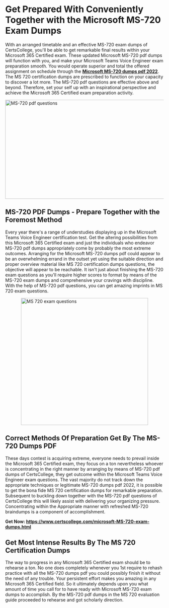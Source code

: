 <h1><strong>Get Prepared With Conveniently Together with the Microsoft MS-720 Exam Dumps&nbsp;</strong></h1>
<p><span style="font-weight: 400;">With an arranged timetable and an effective  MS-720 exam dumps of CertsCollege, you'll be able to get remarkable final results within your Microsoft 365 Certified exam. These updated Microsoft MS-720 pdf dumps will function with you, and make your Microsoft Teams Voice Engineer exam preparation smooth. You would operate superior and total the offered assignment on schedule through the <strong><a href="https://www.certscollege.com/microsoft-MS-720-exam-dumps.html">Microsoft MS-720 dumps pdf 2022</a></strong>. The MS 720 certification dumps are prescribed to function on your capacity to discover a lot more. The  MS-720 pdf questions are effective above and beyond. Therefore, set your self up with an inspirational perspective and achieve the Microsoft 365 Certified exam preparation activity.&nbsp;</span></p>
<p><span style="font-weight: 400;"><img style="display: block; margin-left: auto; margin-right: auto;" src="https://i.ibb.co/CPDK3ps/Yellow-and-Blue-Initiative-Blog-Banner.png" alt="MS-720 pdf questions" width="559" height="315" /></span></p>
<h2><strong>MS-720 PDF Dumps - Prepare Together with the Foremost Method</strong></h2>
<p><span style="font-weight: 400;">Every year there's a range of understudies displaying up in the Microsoft Teams Voice Engineer certification test. Get the altering possibilities from this Microsoft 365 Certified exam and just the individuals who endeavor MS-720 pdf dumps appropriately come by probably the most extreme outcomes. Arranging for the Microsoft MS-720 dumps pdf could appear to be an overwhelming errand in the outset yet using the suitable direction and proper overview material like MS 720 certification dumps questions, the objective will appear to be reachable. It isn't just about finishing the MS-720 exam questions as you'll require higher scores to format by means of the MS-720 exam dumps and comprehensive your cravings with discipline. With the help of MS-720 pdf questions, you can get amazing imprints in MS 720 exam questions.</span></p>
<p><span style="font-weight: 400;"><a href="https://tinyurl.com/y5pvc5nu"><img style="display: block; margin-left: auto; margin-right: auto;" src="https://i.ibb.co/9tMrhdY/Teacher-Appreciation-Invitation.png" alt="MS 720 exam questions " width="404" height="404" /></a></span></p>
<h2><strong>Correct Methods Of Preparation Get By The MS-720 Dumps PDF</strong></h2>
<p><span style="font-weight: 400;">These days contest is acquiring extreme, everyone needs to prevail inside the Microsoft 365 Certified exam, they focus on a ton nevertheless whoever is concentrating in the right manner by arranging by means of MS-720 pdf dumps of CertsCollege, they get outcome within the Microsoft Teams Voice Engineer exam questions. The vast majority do not track down the appropriate techniques or legitimate MS-720 dumps pdf 2022, it is possible to get the bona fide MS 720 certification dumps for remarkable preparation. Subsequent to buckling down together with the  MS-720 pdf questions of CertsCollege this will likely assist with delivering your organizing pressure. Concentrating within the Appropriate manner with refreshed MS-720 braindumps is a component of accomplishment.</span></p>
<p><span style="font-weight: 400;"><strong>Get Now: <a href="https://www.certscollege.com/microsoft-MS-720-exam-dumps.html">https://www.certscollege.com/microsoft-MS-720-exam-dumps.html</a></strong></span></p>
<h2><strong>Get Most Intense Results By The MS 720 Certification Dumps</strong></h2>
<p><span style="font-weight: 400;">The way to progress in any Microsoft 365 Certified exam should be to rehearse a ton. No one does completely whenever you 1st require to rehash practice with all the MS-720 dumps pdf you could possibly finish it without the need of any trouble. Your persistent effort makes you amazing in any Microsoft 365 Certified field. So it ultimately depends upon you what amount of time you call for to have ready with Microsoft MS-720 exam dumps to accomplish. By the MS-720 pdf dumps in the MS 720 evaluation guide proceeded to rehearse and got scholarly direction.</span></p>
